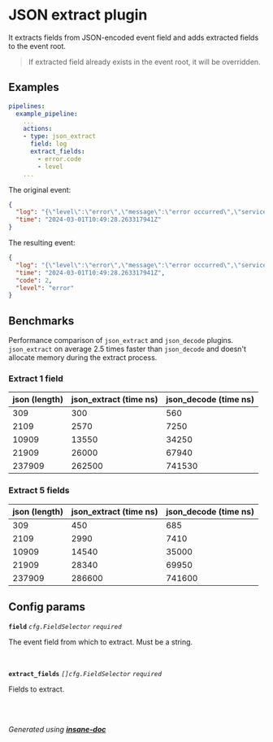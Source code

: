 # JSON extract plugin
It extracts fields from JSON-encoded event field and adds extracted fields to the event root.
> If extracted field already exists in the event root, it will be overridden.

## Examples
```yaml
pipelines:
  example_pipeline:
    ...
    actions:
    - type: json_extract
      field: log
      extract_fields:
        - error.code
        - level
    ...
```
The original event:
```json
{
  "log": "{\"level\":\"error\",\"message\":\"error occurred\",\"service\":\"my-service\",\"error\":{\"code\":2,\"args\":[]}}",
  "time": "2024-03-01T10:49:28.263317941Z"
}
```
The resulting event:
```json
{
  "log": "{\"level\":\"error\",\"message\":\"error occurred\",\"service\":\"my-service\",\"error\":{\"code\":2,\"args\":[]}}",
  "time": "2024-03-01T10:49:28.263317941Z",
  "code": 2,
  "level": "error"
}
```

## Benchmarks
Performance comparison of `json_extract` and `json_decode` plugins.
`json_extract` on average 2.5 times faster than `json_decode` and
doesn't allocate memory during the extract process.

### Extract 1 field
| json (length) | json_extract (time ns) | json_decode (time ns) |
|---------------|------------------------|-----------------------|
| 309           | 300                    | 560                   |
| 2109          | 2570                   | 7250                  |
| 10909         | 13550                  | 34250                 |
| 21909         | 26000                  | 67940                 |
| 237909        | 262500                 | 741530                |

### Extract 5 fields
| json (length) | json_extract (time ns) | json_decode (time ns) |
|---------------|------------------------|-----------------------|
| 309           | 450                    | 685                   |
| 2109          | 2990                   | 7410                  |
| 10909         | 14540                  | 35000                 |
| 21909         | 28340                  | 69950                 |
| 237909        | 286600                 | 741600                |

## Config params
**`field`** *`cfg.FieldSelector`* *`required`* 

The event field from which to extract. Must be a string.

<br>

**`extract_fields`** *`[]cfg.FieldSelector`* *`required`* 

Fields to extract.

<br>


<br>*Generated using [__insane-doc__](https://github.com/vitkovskii/insane-doc)*